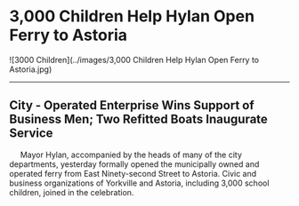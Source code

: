 3,000 Children Help Hylan Open Ferry to Astoria
===
![3000 Children](../images/3,000 Children Help Hylan Open Ferry to Astoria.jpg)

   ---
City - Operated Enterprise Wins Support of Business Men; Two Refitted Boats Inaugurate Service
   ---
   
&nbsp;&nbsp;&nbsp;&nbsp;&nbsp;Mayor Hylan, accompanied by the heads of many of the city departments, yesterday formally opened the municipally owned and operated ferry from East Ninety-second Street to Astoria. Civic and business organizations of Yorkville and Astoria, including 3,000 school children, joined in the celebration.


